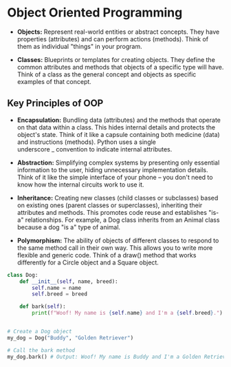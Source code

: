 # Object Oriented Programming

- **Objects:** Represent real-world entities or abstract concepts. They have properties (attributes) and can perform actions (methods). Think of them as individual "things" in your program.
   
- **Classes:** Blueprints or templates for creating objects. They define the common attributes and methods that objects of a specific type will have. Think of a class as the general concept and objects as specific examples of that concept.
  
## Key Principles of OOP

- **Encapsulation:** Bundling data (attributes) and the methods that operate on that data within a class. This hides internal details and protects the object's state. Think of it like a capsule containing both medicine (data) and instructions (methods). Python uses a single underscore _ convention to indicate internal attributes.

- **Abstraction:** Simplifying complex systems by presenting only essential information to the user, hiding unnecessary implementation details. Think of it like the simple interface of your phone – you don't need to know how the internal circuits work to use it.

- **Inheritance:** Creating new classes (child classes or subclasses) based on existing ones (parent classes or superclasses), inheriting their attributes and methods. This promotes code reuse and establishes "is-a" relationships. For example, a Dog class inherits from an Animal class because a dog "is a" type of animal.

- **Polymorphism:** The ability of objects of different classes to respond to the same method call in their own way. This allows you to write more flexible and generic code. Think of a draw() method that works differently for a Circle object and a Square object.

```Python
class Dog:
    def __init__(self, name, breed):
        self.name = name
        self.breed = breed

    def bark(self):
        print(f"Woof! My name is {self.name} and I'm a {self.breed}.")


# Create a Dog object
my_dog = Dog("Buddy", "Golden Retriever")

# Call the bark method
my_dog.bark() # Output: Woof! My name is Buddy and I'm a Golden Retriever.
```